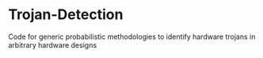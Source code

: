 # Trojan-Detection
Code for generic probabilistic methodologies to identify hardware trojans in arbitrary hardware designs
